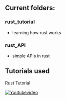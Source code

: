 

## Current folders:

### rust_tutorial
   * learning how rust works

### rust_API
   * simple APIs in rust




## Tutorials used

Rust Tutorial


[![Youtubevideo](https://img.youtube.com/vi/ygL_xcavzQ4/0.jpg)](https://www.youtube.com/watch?v=ygL_xcavzQ4)
